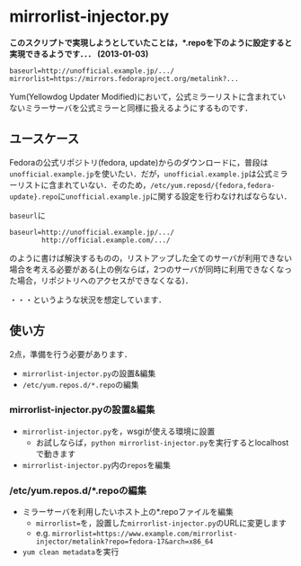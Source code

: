 # mirrorlist-injector.py #

__このスクリプトで実現しようとしていたことは，*.repoを下のように設定すると実現できるようです．．． (2013-01-03)__

    baseurl=http://unofficial.example.jp/.../
    mirrorlist=https://mirrors.fedoraproject.org/metalink?...

Yum(Yellowdog Updater Modified)において，公式ミラーリストに含まれていないミラーサーバを公式ミラーと同様に扱えるようにするものです．

## ユースケース ##

Fedoraの公式リポジトリ(fedora, update)からのダウンロードに，普段は`unofficial.example.jp`を使いたい．だが，`unofficial.example.jp`は公式ミラーリストに含まれていない．そのため，`/etc/yum.reposd/{fedora,fedora-update}.repo`に`unofficial.example.jp`に関する設定を行わなければならない．

`baseurl`に

    baseurl=http://unofficial.example.jp/.../
            http://official.example.com/.../

のように書けば解決するものの，リストアップした全てのサーバが利用できない場合を考える必要がある(上の例ならば，2つのサーバが同時に利用できなくなった場合，リポジトリへのアクセスができなくなる)．

・・・というような状況を想定しています．

## 使い方 ##

2点，準備を行う必要があります．

- `mirrorlist-injector.py`の設置&編集
- `/etc/yum.repos.d/*.repo`の編集

### mirrorlist-injector.pyの設置&編集 ###

+ `mirrorlist-injector.py`を，wsgiが使える環境に設置
    - お試しならば，`python mirrorlist-injector.py`を実行するとlocalhostで動きます
+ `mirrorlist-injector.py`内の`repos`を編集

### /etc/yum.repos.d/*.repoの編集 ###

+ ミラーサーバを利用したいホスト上の*.repoファイルを編集
    - `mirrorlist=`を，設置した`mirrorlist-injector.py`のURLに変更します
    - e.g. `mirrorlist=https://www.example.com/mirrorlist-injector/metalink?repo=fedora-17&arch=x86_64`
+ `yum clean metadata`を実行
